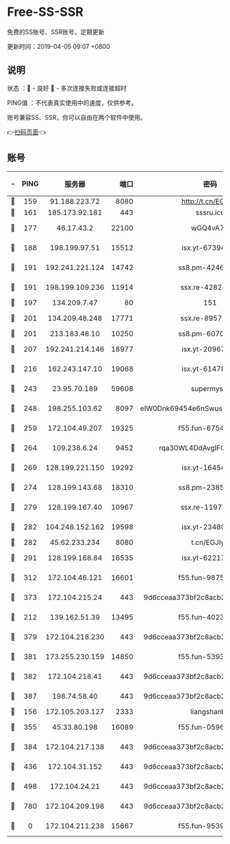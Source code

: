 # Free-SS-SSR

免费的SS账号、SSR账号，定期更新

更新时间：2019-04-05 09:07 +0800

## 说明

状态     ：🙂 - 良好 🙁 - 多次连接失败或连接超时

PING值   ：不代表真实使用中的速度，仅供参考。

账号兼容SS、SSR，你可以自由在两个软件中使用。

👉[扫码页面](https://liesauer.github.io/Free-SS-SSR/)👈

## 账号

|-|PING|服务器|端口|密码|加密方式|区域|
|:----:|:----:|:-----:|-----:|:----:|:----:|:----:|
|🙂|159|91.188.223.72|8080|http://t.cn/EGJIyrl|rc4-md5|RU|
|🙂|161|185.173.92.181|443|sssru.icu|rc4-md5|RU|
|🙂|177|46.17.43.2|22100|wGQ4vA7D|aes-256-gcm|RU|
|🙂|188|198.199.97.51|15512|isx.yt-67394255|aes-256-cfb|US|
|🙂|191|192.241.221.124|14742|ss8.pm-42467261|aes-256-cfb|US|
|🙂|191|198.199.109.236|11914|ssx.re-42824797|aes-256-cfb|US|
|🙂|197|134.209.7.47|80|151|chacha20|US|
|🙂|201|134.209.48.248|17771|ssx.re-89572138|aes-256-cfb|US|
|🙂|201|213.183.48.10|10250|ss8.pm-60707476|rc4-md5|RU|
|🙂|207|192.241.214.146|18977|isx.yt-20967383|aes-256-cfb|US|
|🙂|216|162.243.147.10|19068|isx.yt-61478887|aes-256-cfb|US|
|🙂|243|23.95.70.189|59608|supermyssr|chacha20-ietf|US|
|🙂|248|198.255.103.62|8097|eIW0Dnk69454e6nSwuspv9DmS201tQ0D|aes-256-cfb|US|
|🙂|259|172.104.49.207|19325|f55.fun-67542122|aes-256-cfb|SG|
|🙂|264|109.238.6.24|9452|rqa30WL4DdAvgIFG6Fs3znzTa|aes-256-cfb|FR|
|🙂|269|128.199.221.150|19292|isx.yt-16454453|aes-256-cfb|SG|
|🙂|274|128.199.143.68|18310|ss8.pm-23855418|aes-256-cfb|SG|
|🙂|279|128.199.167.40|10967|ssx.re-11977047|aes-256-cfb|SG|
|🙂|282|104.248.152.162|19598|isx.yt-23480328|aes-256-cfb|SG|
|🙂|282|45.62.233.234|8080|t.cn/EGJIyrl|rc4-md5|CA|
|🙂|291|128.199.168.84|16535|isx.yt-62217895|aes-256-cfb|SG|
|🙂|312|172.104.46.121|16601|f55.fun-98755014|aes-256-cfb|SG|
|🙂|373|172.104.215.24|443|9d6cceaa373bf2c8acb22e60b6a58be6|aes-256-cfb|US|
|🙂|212|139.162.51.39|13495|f55.fun-40234705|aes-256-cfb|SG|
|🙂|379|172.104.218.230|443|9d6cceaa373bf2c8acb22e60b6a58be6|aes-256-cfb|US|
|🙂|381|173.255.230.159|14850|f55.fun-53932757|aes-256-cfb|US|
|🙂|382|172.104.218.41|443|9d6cceaa373bf2c8acb22e60b6a58be6|aes-256-cfb|US|
|🙂|387|198.74.58.40|443|9d6cceaa373bf2c8acb22e60b6a58be6|aes-256-cfb|US|
|🙁|156|172.105.203.127|2333|liangshanbo|chacha20|JP|
|🙁|355|45.33.80.198|16089|f55.fun-05960276|aes-256-cfb|US|
|🙁|384|172.104.217.138|443|9d6cceaa373bf2c8acb22e60b6a58be6|aes-256-cfb|US|
|🙁|436|172.104.31.152|443|9d6cceaa373bf2c8acb22e60b6a58be6|aes-256-cfb|US|
|🙁|498|172.104.24.21|443|9d6cceaa373bf2c8acb22e60b6a58be6|aes-256-cfb|US|
|🙁|780|172.104.209.198|443|9d6cceaa373bf2c8acb22e60b6a58be6|aes-256-cfb|US|
|🙁|0|172.104.211.238|15667|f55.fun-95394405|aes-256-cfb|US|
